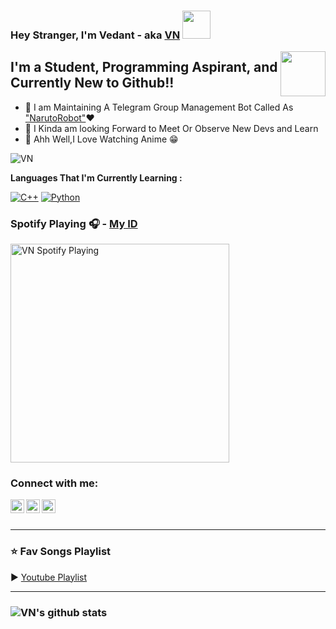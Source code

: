 ### Hey Stranger, I'm Vedant - aka [VN][github] <img src="https://raw.githubusercontent.com/MartinHeinz/MartinHeinz/master/wave.gif" width="45px"> 

<img src="https://64.media.tumblr.com/34784257378ce2c51675599159735772/tumblr_nd3b8i2gL01sedjuto1_400.gifv" align="right" width="72"/>

## I'm a Student, Programming Aspirant, and Currently New to Github!! 
- 🔰 I am Maintaining A Telegram Group Management Bot Called As ["NarutoRobot"][Naruto]❤
- 🔰 I Kinda am looking Forward to Meet Or Observe New Devs and Learn
- 🔰 Ahh Well,I Love Watching Anime 😁

<p align="left"> <img src="https://komarev.com/ghpvc/?username=Vedant-VN&label=Profile%20views&color=0e75b6&style=plastic" alt="VN" /> </p>

**Languages That I'm Currently Learning :**

[![C++](https://img.shields.io/badge/-C++-%232c3e50?style=flat-square&logo=C++)](https://isocpp.org)
[![Python](https://img.shields.io/badge/-Python-%232c3e50?style=flat-square&logo=python)](https://python.org)

### Spotify Playing 🎧 - [My ID][Spotify]

[<img src="https://now-playing-codestackr.vercel.app/api/spotify-playing" alt="VN Spotify Playing" width="350" />](https://open.spotify.com/user/5goco7v2ndzwifzuvqv4x93qy)

### Connect with me:
[<img align="left" alt="VN | Telegram" width="22px" src="https://cdn.jsdelivr.net/npm/simple-icons@3.13.0/icons/telegram.svg" />][Telegram]
[<img align="left" alt="VN | YouTube" width="22px" src="https://cdn.jsdelivr.net/npm/simple-icons@v3/icons/youtube.svg" />][youtube]
[<img align="left" alt="VN | MAL" width="22px" src="https://cdn.jsdelivr.net/npm/simple-icons@3.13.0/icons/crunchyroll.svg" />][MAL]

<br />

<br />

---

### ⭐ Fav Songs Playlist

▶ [Youtube Playlist](https://www.youtube.com/playlist?list=PL6E2GmWufsArximvOKyoR533M3dLK8ogn)

---
### ![VN's github stats](https://github-readme-stats.vercel.app/api?username=Vedant-VN&show_icons=true&theme=radical&hide_title=true)

</details>

[github]: https://github.com/Vedant-VN
[Telegram]: https://t.me/Vedant_VN
[youtube]: https://www.youtube.com/channel/UCZco-dPIALFmA8P1tdSYieQ
[MAL]: https://myanimelist.net/profile/VEDANT_VN_
[Youtube Playlist]: https://www.youtube.com/playlist?list=PL6E2GmWufsArximvOKyoR533M3dLK8ogn
[Naruto]: https://t.me/NarutoRobot
[Spotify]: https://open.spotify.com/user/5goco7v2ndzwifzuvqv4x93qy
